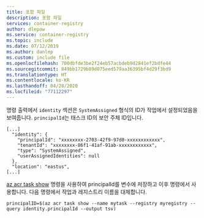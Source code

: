 ```yaml
---
title: 포함 파일
description: 포함 파일
services: container-registry
author: dlepow
ms.service: container-registry
ms.topic: include
ms.date: 07/12/2019
ms.author: danlep
ms.custom: include file
ms.openlocfilehash: 700dbfde3be2f24eb57acbdeb9d2841ef2bdfe44
ms.sourcegitcommit: 849bb1729b89d075eed579aa36395bf4d29f3bd9
ms.translationtype: HT
ms.contentlocale: ko-KR
ms.lasthandoff: 04/28/2020
ms.locfileid: "77112297"
---
```

명령 출력에서 `identity` 섹션은 `SystemAssigned` 형식의 ID가 작업에서 설정되었음을 보여줍니다. `principalId`는 태스크 ID의 보안 주체 ID입니다.

```console
[...]
  "identity": {
    "principalId": "xxxxxxxx-2703-42f9-97d0-xxxxxxxxxxxx",
    "tenantId": "xxxxxxxx-86f1-41af-91ab-xxxxxxxxxxxx",
    "type": "SystemAssigned",
    "userAssignedIdentities": null
  },
  "location": "eastus",
[...]
``` 
[az acr task show][az-acr-task-show] 명령을 사용하여 principalId를 변수에 저장하고 이후 명령에서 사용합니다. 다음 명령에서 작업과 레지스트리 이름을 대체합니다.

```azurecli
principalID=$(az acr task show --name mytask --registry myregistry --query identity.principalId --output tsv)
```

<!-- LINKS - Internal -->
[az-acr-task-show]: /cli/azure/acr/task#az-acr-task-show
